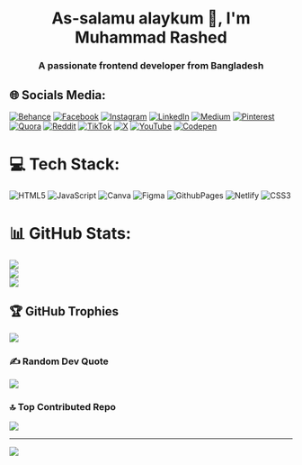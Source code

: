 <h1 align="center">As-salamu alaykum 🤝, I'm Muhammad Rashed</h1>
<h3 align="center">A passionate frontend developer from Bangladesh</h3>

## 🌐 Socials Media:
[![Behance](https://img.shields.io/badge/Behance-1769ff?logo=behance&logoColor=white)](https://behance.net/mrashed21) [![Facebook](https://img.shields.io/badge/Facebook-%231877F2.svg?logo=Facebook&logoColor=white)](https://facebook.com/muhammadrashed0) [![Instagram](https://img.shields.io/badge/Instagram-%23E4405F.svg?logo=Instagram&logoColor=white)](https://instagram.com/mrashed21) [![LinkedIn](https://img.shields.io/badge/LinkedIn-%230077B5.svg?logo=linkedin&logoColor=white)](https://linkedin.com/in/mrashed21) [![Medium](https://img.shields.io/badge/Medium-12100E?logo=medium&logoColor=white)](https://medium.com/@mrashed21) [![Pinterest](https://img.shields.io/badge/Pinterest-%23E60023.svg?logo=Pinterest&logoColor=white)](https://pinterest.com/mrashed21) [![Quora](https://img.shields.io/badge/Quora-%23B92B27.svg?logo=Quora&logoColor=white)](https://quora.com/profile/mrashed21) [![Reddit](https://img.shields.io/badge/Reddit-%23FF4500.svg?logo=Reddit&logoColor=white)](https://reddit.com/user/mrashed21) [![TikTok](https://img.shields.io/badge/TikTok-%23000000.svg?logo=TikTok&logoColor=white)](https://tiktok.com/@m_rashed21) [![X](https://img.shields.io/badge/X-black.svg?logo=X&logoColor=white)](https://x.com/mrashed_21) [![YouTube](https://img.shields.io/badge/YouTube-%23FF0000.svg?logo=YouTube&logoColor=white)](https://youtube.com/@UCIM24s0xFWw7BAiubI-6UWw) [![Codepen](https://img.shields.io/badge/Codepen-000000?style=for-the-badge&logo=codepen&logoColor=white)](https://codepen.io/mrashed21) 

# 💻 Tech Stack:
![HTML5](https://img.shields.io/badge/html5-%23E34F26.svg?style=plastic&logo=html5&logoColor=white) ![JavaScript](https://img.shields.io/badge/javascript-%23323330.svg?style=plastic&logo=javascript&logoColor=%23F7DF1E) ![Canva](https://img.shields.io/badge/Canva-%2300C4CC.svg?style=plastic&logo=Canva&logoColor=white) ![Figma](https://img.shields.io/badge/figma-%23F24E1E.svg?style=plastic&logo=figma&logoColor=white) ![GithubPages](https://img.shields.io/badge/github%20pages-121013?style=plastic&logo=github&logoColor=white) ![Netlify](https://img.shields.io/badge/netlify-%23000000.svg?style=plastic&logo=netlify&logoColor=#00C7B7) ![CSS3](https://img.shields.io/badge/css3-%231572B6.svg?style=plastic&logo=css3&logoColor=white)
# 📊 GitHub Stats:
![](https://github-readme-stats.vercel.app/api?username=mrashed21&theme=tokyonight&hide_border=false&include_all_commits=true&count_private=true)<br/>
![](https://github-readme-streak-stats.herokuapp.com/?user=mrashed21&theme=tokyonight&hide_border=false)<br/>
![](https://github-readme-stats.vercel.app/api/top-langs/?username=mrashed21&theme=tokyonight&hide_border=false&include_all_commits=true&count_private=true&layout=compact)

## 🏆 GitHub Trophies
![](https://github-profile-trophy.vercel.app/?username=mrashed21&theme=radical&no-frame=false&no-bg=false&margin-w=4)

### ✍️ Random Dev Quote
![](https://quotes-github-readme.vercel.app/api?type=horizontal&theme=radical)

### 🔝 Top Contributed Repo
![](https://github-contributor-stats.vercel.app/api?username=mrashed21&limit=5&theme=tokyonight&combine_all_yearly_contributions=true)

---
[![](https://visitcount.itsvg.in/api?id=mrashed21&icon=0&color=0)](https://visitcount.itsvg.in)

<!-- Proudly created with GPRM ( https://gprm.itsvg.in ) -->
